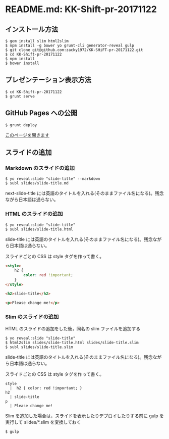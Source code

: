 # README.md: KK-Shift-pr-20171122

## インストール方法

```
$ gem install slim html2slim
$ npm install -g bower yo grunt-cli generator-reveal gulp
$ git clone git@github.com:zacky1972/KK-SHiFT-pr-20171122.git
$ cd KK-Shift-pr-20171122
$ npm install
$ bower install
```

## プレゼンテーション表示方法

```
$ cd KK-Shift-pr-20171122
$ grunt serve
```

## GitHub Pages への公開

```
$ grunt deploy
```

[このページを開きます](https://zacky1972.github.io/KK-SHiFT-pr-20171122/)

## スライドの追加

### Markdown のスライドの追加

```
$ yo reveal:slide "slide-title" --markdown
$ subl slides/slide-title.md
```

next-slide-title には英語のタイトルを入れる(そのままファイル名になる)。残念ながら日本語は通らない。

### HTML のスライドの追加

```
$ yo reveal:slide "slide-title"
$ subl slides/slide-title.html
```

slide-title には英語のタイトルを入れる(そのままファイル名になる)。残念ながら日本語は通らない。

スライドごとの CSS は style タグを作って書く。

```html
<style>
	h2 {
		color: red !important;
	}
</style>

<h2>slide-title</h2>

<p>Please change me!</p>
```

### Slim のスライドの追加

HTML のスライドの追加をした後，同名の slim ファイルを追加する

```
$ yo reveal:slide "slide-title"
$ html2slim slides/slide-title.html slides/slide-title.slim
$ subl slides/slide-title.slim
```

slide-title には英語のタイトルを入れる(そのままファイル名になる)。残念ながら日本語は通らない。

スライドごとの CSS は style タグを作って書く。

```slim
style
  |  h2 { color: red !important; }
h2
  | slide-title
p
  | Please change me!
```

Slim を追加した場合は，スライドを表示したりデプロイしたりする前に gulp を実行して slides/\*.slim を変換しておく

```
$ gulp
```
